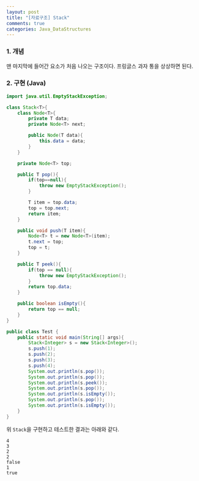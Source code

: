 ```yaml
---
layout: post
title: "[자료구조] Stack"
comments: true
categories: Java_DataStructures
---
```


### 1. 개념
맨 마지막에 들어간 요소가 처음 나오는 구조이다. 프링글스 과자 통을 상상하면 된다.

### 2. 구현 (Java)

```java
import java.util.EmptyStackException;

class Stack<T>{
	class Node<T>{
		private T data;
		private Node<T> next;

		public Node(T data){
			this.data = data;
		}
	}

	private Node<T> top;

	public T pop(){
		if(top==null){
			throw new EmptyStackException();
		}

		T item = top.data;
		top = top.next;
		return item;
	}

	public void push(T item){
		Node<T> t = new Node<T>(item);
		t.next = top;
		top = t;
	}

	public T peek(){
		if(top == null){
			throw new EmptyStackException();
		}
		return top.data;
	}

	public boolean isEmpty(){
		return top == null;
	}
}

public class Test {
	public static void main(String[] args){
		Stack<Integer> s = new Stack<Integer>();
		s.push(1);
		s.push(2);
		s.push(3);
		s.push(4);
		System.out.println(s.pop());
		System.out.println(s.pop());
		System.out.println(s.peek());
		System.out.println(s.pop());
		System.out.println(s.isEmpty());
		System.out.println(s.pop());
		System.out.println(s.isEmpty());
	}
}
```
위 `Stack`을 구현하고 테스트한 결과는 아래와 같다.

	4
    3
    2
    2
    false
    1
    true

